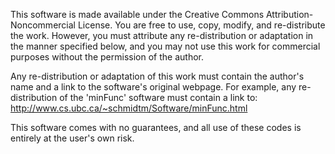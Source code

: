 This software is made available under the Creative Commons Attribution-Noncommercial License.
You are free to use, copy, modify, and re-distribute the work.
However, you must attribute any re-distribution or adaptation in the manner specified below, and you may not use this work for commercial purposes without the permission of the author.

Any re-distribution or adaptation of this work must contain the author's name and a link to the software's original webpage.
For example, any re-distribution of the 'minFunc' software must contain a link to: http://www.cs.ubc.ca/~schmidtm/Software/minFunc.html

This software comes with no guarantees, and all use of these codes is entirely at the user's own risk.
